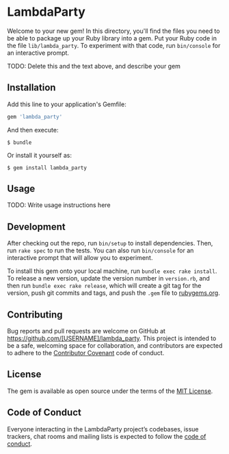 # LambdaParty

Welcome to your new gem! In this directory, you'll find the files you need to be able to package up your Ruby library into a gem. Put your Ruby code in the file `lib/lambda_party`. To experiment with that code, run `bin/console` for an interactive prompt.

TODO: Delete this and the text above, and describe your gem

## Installation

Add this line to your application's Gemfile:

```ruby
gem 'lambda_party'
```

And then execute:

    $ bundle

Or install it yourself as:

    $ gem install lambda_party

## Usage

TODO: Write usage instructions here

## Development

After checking out the repo, run `bin/setup` to install dependencies. Then, run `rake spec` to run the tests. You can also run `bin/console` for an interactive prompt that will allow you to experiment.

To install this gem onto your local machine, run `bundle exec rake install`. To release a new version, update the version number in `version.rb`, and then run `bundle exec rake release`, which will create a git tag for the version, push git commits and tags, and push the `.gem` file to [rubygems.org](https://rubygems.org).

## Contributing

Bug reports and pull requests are welcome on GitHub at https://github.com/[USERNAME]/lambda_party. This project is intended to be a safe, welcoming space for collaboration, and contributors are expected to adhere to the [Contributor Covenant](http://contributor-covenant.org) code of conduct.

## License

The gem is available as open source under the terms of the [MIT License](https://opensource.org/licenses/MIT).

## Code of Conduct

Everyone interacting in the LambdaParty project’s codebases, issue trackers, chat rooms and mailing lists is expected to follow the [code of conduct](https://github.com/[USERNAME]/lambda_party/blob/master/CODE_OF_CONDUCT.md).
